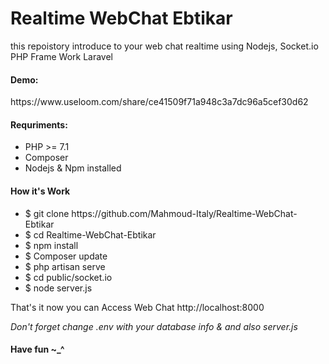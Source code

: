 # Realtime WebChat Ebtikar

<p>this repoistory introduce to your web chat realtime using Nodejs, Socket.io  PHP Frame Work Laravel</p>

<h4>Demo:</h4>
https://www.useloom.com/share/ce41509f71a948c3a7dc96a5cef30d62


<h4>Requriments: </h4>
 <ul>
  <li>PHP >= 7.1</li>
  <li>Composer</li>
  <li>Nodejs & Npm installed</li>
 </ul>
 
 
 <h4>How it's Work</h4>
 <ul>
  <li>$ git clone https://github.com/Mahmoud-Italy/Realtime-WebChat-Ebtikar</li>
  <li>$ cd Realtime-WebChat-Ebtikar</i>
  <li>$ npm install</li>
  <li>$ Composer update</li>
  <li>$ php artisan serve</li>
  <li>$ cd public/socket.io</li>
  <li>$ node server.js</li>
 </ul>
 
 <p>That's it now you can Access Web Chat http://localhost:8000</p>
 <i>Don't forget change .env with your database info & and also server.js</i>
<h4>Have fun ~_^</h4>

